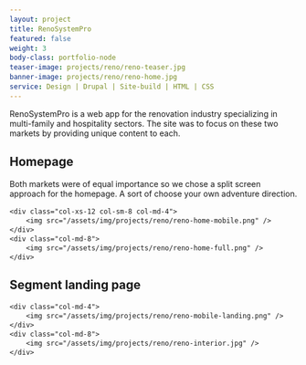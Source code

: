 ```yaml
---
layout: project
title: RenoSystemPro
featured: false
weight: 3
body-class: portfolio-node
teaser-image: projects/reno/reno-teaser.jpg
banner-image: projects/reno/reno-home.jpg
service: Design | Drupal | Site-build | HTML | CSS
---
```


RenoSystemPro is a web app for the renovation industry specializing in multi-family and hospitality sectors. The site was to focus on these two markets by providing unique content to each. 


## Homepage

Both markets were of equal importance so we chose a split screen approach for the homepage. A sort of choose your own adventure direction.

<div class="row justify-content-center img-section">

	<div class="col-xs-12 col-sm-8 col-md-4">
		<img src="/assets/img/projects/reno/reno-home-mobile.png" /> 
	</div>
	<div class="col-md-8">
		<img src="/assets/img/projects/reno/reno-home-full.png" />
	</div>
</div>

## Segment landing page
<div class="row img-section">

	<div class="col-md-4">
		<img src="/assets/img/projects/reno/reno-mobile-landing.png" /> 
	</div>
	<div class="col-md-8">
		<img src="/assets/img/projects/reno/reno-interior.jpg" />
	</div>
</div>